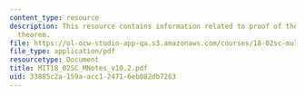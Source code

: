```yaml
---
content_type: resource
description: This resource contains information related to proof of the divergence
  theorem.
file: https://ol-ocw-studio-app-qa.s3.amazonaws.com/courses/18-02sc-multivariable-calculus-fall-2010/33885c2a159aacc124716eb082db7263_MIT18_02SC_MNotes_v10.2.pdf
file_type: application/pdf
resourcetype: Document
title: MIT18_02SC_MNotes_v10.2.pdf
uid: 33885c2a-159a-acc1-2471-6eb082db7263
---
```

